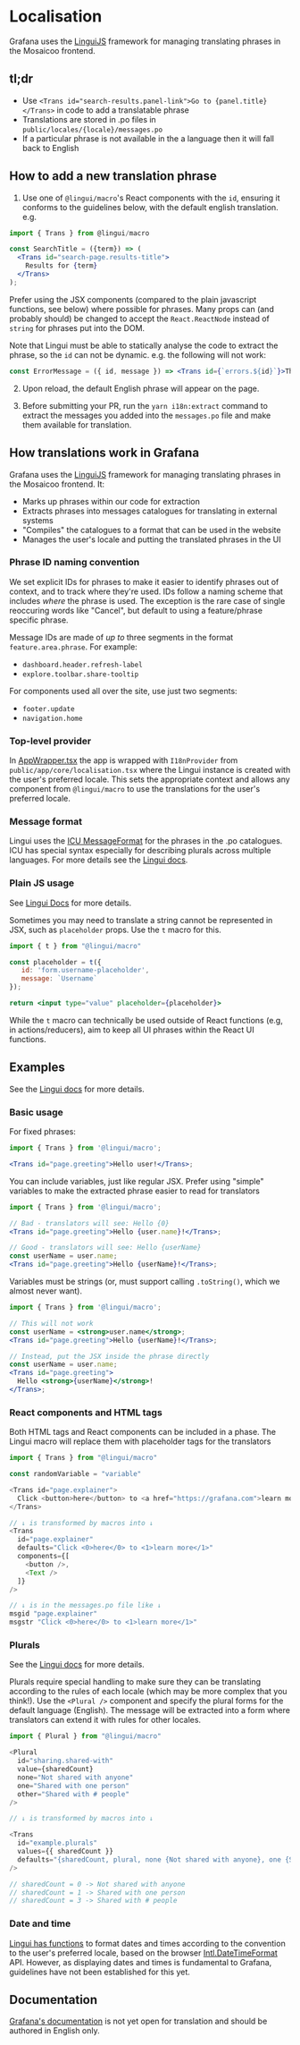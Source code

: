 # Localisation

Grafana uses the [LinguiJS](https://github.com/lingui/js-lingui) framework for managing translating phrases in the Mosaicoo frontend.

## tl;dr

- Use `<Trans id="search-results.panel-link">Go to {panel.title}</Trans>` in code to add a translatable phrase
- Translations are stored in .po files in `public/locales/{locale}/messages.po`
- If a particular phrase is not available in the a language then it will fall back to English

## How to add a new translation phrase

1. Use one of `@lingui/macro`'s React components with the `id`, ensuring it conforms to the guidelines below, with the default english translation. e.g.

```jsx
import { Trans } from @lingui/macro

const SearchTitle = ({term}) => (
  <Trans id="search-page.results-title">
    Results for {term}
  </Trans>
);
```

Prefer using the JSX components (compared to the plain javascript functions, see below) where possible for phrases. Many props can (and probably should) be changed to accept the `React.ReactNode` instead of `string` for phrases put into the DOM.

Note that Lingui must be able to statically analyse the code to extract the phrase, so the `id` can not be dynamic. e.g. the following will not work:

```jsx
const ErrorMessage = ({ id, message }) => <Trans id={`errors.${id}`}>There was an error: {message}</Trans>;
```

2. Upon reload, the default English phrase will appear on the page.

3. Before submitting your PR, run the `yarn i18n:extract` command to extract the messages you added into the `messages.po` file and make them available for translation.

## How translations work in Grafana

Grafana uses the [LinguiJS](https://github.com/lingui/js-lingui) framework for managing translating phrases in the Mosaicoo frontend. It:

- Marks up phrases within our code for extraction
- Extracts phrases into messages catalogues for translating in external systems
- "Compiles" the catalogues to a format that can be used in the website
- Manages the user's locale and putting the translated phrases in the UI

### Phrase ID naming convention

We set explicit IDs for phrases to make it easier to identify phrases out of context, and to track where they're used. IDs follow a naming scheme that includes _where_ the phrase is used. The exception is the rare case of single reoccuring words like "Cancel", but default to using a feature/phrase specific phrase.

Message IDs are made of _up to_ three segments in the format `feature.area.phrase`. For example:

- `dashboard.header.refresh-label`
- `explore.toolbar.share-tooltip`

For components used all over the site, use just two segments:

- `footer.update`
- `navigation.home`

### Top-level provider

In [AppWrapper.tsx](/public/app/AppWrapper.tsx) the app is wrapped with `I18nProvider` from `public/app/core/localisation.tsx` where the Lingui instance is created with the user's preferred locale. This sets the appropriate context and allows any component from `@lingui/macro` to use the translations for the user's preferred locale.

### Message format

Lingui uses the [ICU MessageFormat](https://unicode-org.github.io/icu/userguide/format_parse/messages/) for the phrases in the .po catalogues. ICU has special syntax especially for describing plurals across multiple languages. For more details see the [Lingui docs](https://lingui.js.org/ref/message-format.html).

### Plain JS usage

See [Lingui Docs](https://lingui.js.org/ref/macro.html#t) for more details.

Sometimes you may need to translate a string cannot be represented in JSX, such as `placeholder` props. Use the `t` macro for this.

```jsx
import { t } from "@lingui/macro"

const placeholder = t({
   id: 'form.username-placeholder',
   message: `Username`
});

return <input type="value" placeholder={placeholder}>
```

While the `t` macro can technically be used outside of React functions (e.g, in actions/reducers), aim to keep all UI phrases within the React UI functions.

## Examples

See the [Lingui docs](https://lingui.js.org/ref/macro.html#usage) for more details.

### Basic usage

For fixed phrases:

```jsx
import { Trans } from '@lingui/macro';

<Trans id="page.greeting">Hello user!</Trans>;
```

You can include variables, just like regular JSX. Prefer using "simple" variables to make the extracted phrase easier to read for translators

```jsx
import { Trans } from '@lingui/macro';

// Bad - translators will see: Hello {0}
<Trans id="page.greeting">Hello {user.name}!</Trans>;

// Good - translators will see: Hello {userName}
const userName = user.name;
<Trans id="page.greeting">Hello {userName}!</Trans>;
```

Variables must be strings (or, must support calling `.toString()`, which we almost never want).

```jsx
import { Trans } from '@lingui/macro';

// This will not work
const userName = <strong>user.name</strong>;
<Trans id="page.greeting">Hello {userName}!</Trans>;

// Instead, put the JSX inside the phrase directly
const userName = user.name;
<Trans id="page.greeting">
  Hello <strong>{userName}</strong>!
</Trans>;
```

### React components and HTML tags

Both HTML tags and React components can be included in a phase. The Lingui macro will replace them with placeholder tags for the translators

```js
import { Trans } from "@lingui/macro"

const randomVariable = "variable"

<Trans id="page.explainer">
  Click <button>here</button> to <a href="https://grafana.com">learn more.</a>
</Trans>

// ↓ is transformed by macros into ↓
<Trans
  id="page.explainer"
  defaults="Click <0>here</0> to <1>learn more</1>"
  components={[
    <button />,
    <Text />
  ]}
/>

// ↓ is in the messages.po file like ↓
msgid "page.explainer"
msgstr "Click <0>here</0> to <1>learn more</1>"
```

### Plurals

See the [Lingui docs](https://lingui.js.org/ref/macro.html#id1) for more details.

Plurals require special handling to make sure they can be translating according to the rules of each locale (which may be more complex that you think!). Use the `<Plural />` component and specify the plural forms for the default language (English). The message will be extracted into a form where translators can extend it with rules for other locales.

```js
import { Plural } from "@lingui/macro"

<Plural
  id="sharing.shared-with"
  value={sharedCount}
  none="Not shared with anyone"
  one="Shared with one person"
  other="Shared with # people"
/>

// ↓ is transformed by macros into ↓

<Trans
  id="example.plurals"
  values={{ sharedCount }}
  defaults="{sharedCount, plural, none {Not shared with anyone}, one {Shared with one person}, other {Shared with # people}"
/>

// sharedCount = 0 -> Not shared with anyone
// sharedCount = 1 -> Shared with one person
// sharedCount = 3 -> Shared with # people
```

### Date and time

[Lingui has functions](https://lingui.js.org/ref/core.html#I18n.date) to format dates and times according to the convention to the user's preferred locale, based on the browser [Intl.DateTimeFormat](https://developer.mozilla.org/en-US/docs/Web/JavaScript/Reference/Global_Objects/Intl/DateTimeFormat) API. However, as displaying dates and times is fundamental to Grafana, guidelines have not been established for this yet.

## Documentation

[Grafana's documentation](https://grafana.com/docs/grafana/latest/) is not yet open for translation and should be authored in English only.
